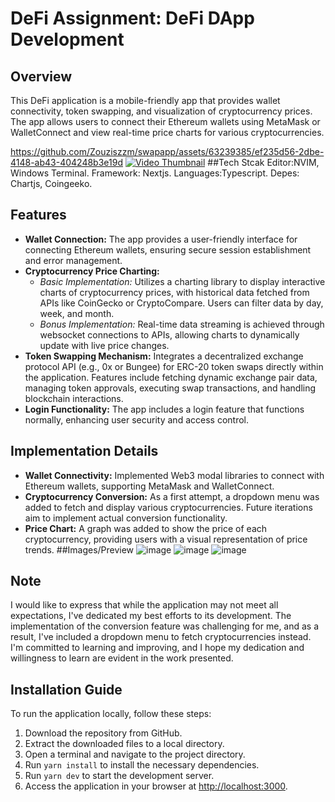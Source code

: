 # DeFi Assignment: DeFi DApp Development

## Overview
This DeFi application is a mobile-friendly app that provides wallet connectivity, token swapping, and visualization of cryptocurrency prices. The app allows users to connect their Ethereum wallets using MetaMask or WalletConnect and view real-time price charts for various cryptocurrencies.
  

https://github.com/Zouziszzm/swapapp/assets/63239385/ef235d56-2dbe-4148-ab43-404248b3e19d
[![Video Thumbnail](https://github.com/Zouziszzm/swapapp/assets/63239385/c3227ebb-ac7b-4cdc-8298-fe913922ebb3)](https://github.com/Zouziszzm/swapapp/assets/63239385/ef235d56-2dbe-4148-ab43-404248b3e19d)
##Tech Stcak
Editor:NVIM, Windows Terminal.
Framework: Nextjs.
Languages:Typescript.
Depes: Chartjs, Coingeeko.


## Features
- **Wallet Connection:** The app provides a user-friendly interface for connecting Ethereum wallets, ensuring secure session establishment and error management.
- **Cryptocurrency Price Charting:**
  - *Basic Implementation:* Utilizes a charting library to display interactive charts of cryptocurrency prices, with historical data fetched from APIs like CoinGecko or CryptoCompare. Users can filter data by day, week, and month.
  - *Bonus Implementation:* Real-time data streaming is achieved through websocket connections to APIs, allowing charts to dynamically update with live price changes.
- **Token Swapping Mechanism:** Integrates a decentralized exchange protocol API (e.g., 0x or Bungee) for ERC-20 token swaps directly within the application. Features include fetching dynamic exchange pair data, managing token approvals, executing swap transactions, and handling blockchain interactions.
- **Login Functionality:** The app includes a login feature that functions normally, enhancing user security and access control.

## Implementation Details
- **Wallet Connectivity:** Implemented Web3 modal libraries to connect with Ethereum wallets, supporting MetaMask and WalletConnect.
- **Cryptocurrency Conversion:** As a first attempt, a dropdown menu was added to fetch and display various cryptocurrencies. Future iterations aim to implement actual conversion functionality.
- **Price Chart:** A graph was added to show the price of each cryptocurrency, providing users with a visual representation of price trends.
##Images/Preview
![image](https://github.com/Zouziszzm/swapapp/assets/63239385/c3227ebb-ac7b-4cdc-8298-fe913922ebb3)
![image](https://github.com/Zouziszzm/swapapp/assets/63239385/0d00a093-cf65-43ff-a078-2ef8c374cc86)
![image](https://github.com/Zouziszzm/swapapp/assets/63239385/69cc1ab1-f1c9-4015-b8af-fdfc70beb148)


## Note
I would like to express that while the application may not meet all expectations, I've dedicated my best efforts to its development. The implementation of the conversion feature was challenging for me, and as a result, I've included a dropdown menu to fetch cryptocurrencies instead. I'm committed to learning and improving, and I hope my dedication and willingness to learn are evident in the work presented.

## Installation Guide
To run the application locally, follow these steps:
1. Download the repository from GitHub.
2. Extract the downloaded files to a local directory.
3. Open a terminal and navigate to the project directory.
4. Run `yarn install` to install the necessary dependencies.
5. Run `yarn dev` to start the development server.
6. Access the application in your browser at [http://localhost:3000](http://localhost:3000).
